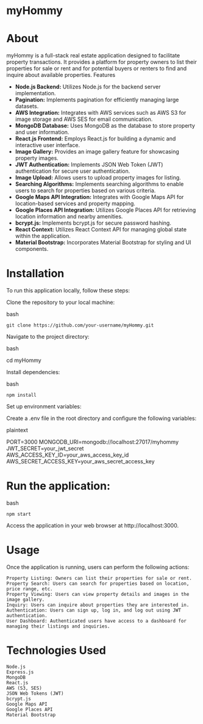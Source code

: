 
# myHommy
#  About

myHommy is a full-stack real estate application designed to facilitate property transactions. It provides a platform for property owners to list their properties for sale or rent and for potential buyers or renters to find and inquire about available properties.
Features

 

- **Node.js Backend:** Utilizes Node.js for the backend server implementation.
- **Pagination:** Implements pagination for efficiently managing large datasets.
- **AWS Integration:** Integrates with AWS services such as AWS S3 for image storage and AWS SES for email communication.
- **MongoDB Database:** Uses MongoDB as the database to store property and user information.
- **React.js Frontend:** Employs React.js for building a dynamic and interactive user interface.
- **Image Gallery:** Provides an image gallery feature for showcasing property images.
- **JWT Authentication:** Implements JSON Web Token (JWT) authentication for secure user authentication.
- **Image Upload:** Allows users to upload property images for listing.
- **Searching Algorithms:** Implements searching algorithms to enable users to search for properties based on various criteria.
- **Google Maps API Integration:** Integrates with Google Maps API for location-based services and property mapping.
- **Google Places API Integration:** Utilizes Google Places API for retrieving location information and nearby amenities.
- **bcrypt.js:** Implements bcrypt.js for secure password hashing.
- **React Context:** Utilizes React Context API for managing global state within the application.
- **Material Bootstrap:** Incorporates Material Bootstrap for styling and UI components.

# Installation

To run this application locally, follow these steps:

Clone the repository to your local machine:

bash

    git clone https://github.com/your-username/myHommy.git

Navigate to the project directory:

bash

   cd myHommy

Install dependencies:

bash

    npm install

Set up environment variables:

Create a .env file in the root directory and configure the following variables:

plaintext

PORT=3000
MONGODB_URI=mongodb://localhost:27017/myhommy
JWT_SECRET=your_jwt_secret
AWS_ACCESS_KEY_ID=your_aws_access_key_id
AWS_SECRET_ACCESS_KEY=your_aws_secret_access_key

# Run the application:

bash

    npm start

Access the application in your web browser at http://localhost:3000.

# Usage

Once the application is running, users can perform the following actions:

    Property Listing: Owners can list their properties for sale or rent.
    Property Search: Users can search for properties based on location, price range, etc.
    Property Viewing: Users can view property details and images in the image gallery.
    Inquiry: Users can inquire about properties they are interested in.
    Authentication: Users can sign up, log in, and log out using JWT authentication.
    User Dashboard: Authenticated users have access to a dashboard for managing their listings and inquiries.

# Technologies Used

    Node.js
    Express.js
    MongoDB
    React.js
    AWS (S3, SES)
    JSON Web Tokens (JWT)
    bcrypt.js
    Google Maps API
    Google Places API
    Material Bootstrap

